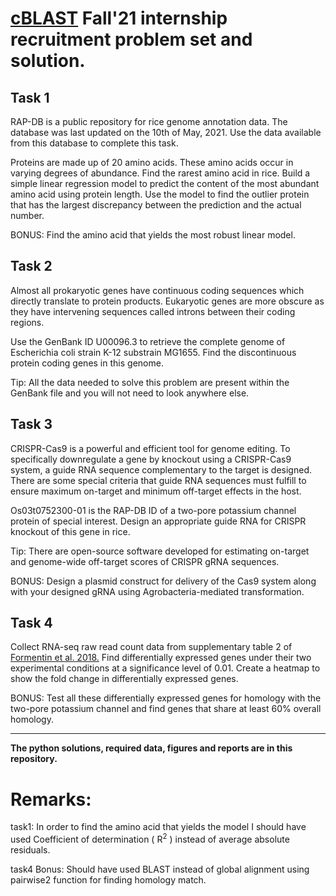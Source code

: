 # [cBLAST](https://bmb.du.ac.bd/cblast/) Fall'21 internship recruitment problem set and solution. 

## Task 1

RAP-DB is a public repository for rice genome annotation data. The database was last updated on the 10th of May, 2021. Use the data available from this database to complete this task.

Proteins are made up of 20 amino acids. These amino acids occur in varying degrees of abundance. Find the rarest amino acid in rice. Build a simple linear regression model to predict the content of the most abundant amino acid using protein length. Use the model to find the outlier protein that has the largest discrepancy between the prediction and the actual number.

BONUS: Find the amino acid that yields the most robust linear model.

## Task 2

Almost all prokaryotic genes have continuous coding sequences which directly translate to protein products. Eukaryotic genes are more obscure as they have intervening sequences called introns between their coding regions.  

Use the GenBank ID U00096.3 to retrieve the complete genome of Escherichia coli strain K-12 substrain MG1655. Find the discontinuous protein coding genes in this genome. 

Tip: All the data needed to solve this problem are present within the GenBank file and you will not need to look anywhere else.

## Task 3

CRISPR-Cas9 is a powerful and efficient tool for genome editing. To specifically downregulate a gene by knockout using a CRISPR-Cas9 system, a guide RNA sequence complementary to the target is designed. There are some special criteria that guide RNA sequences must fulfill to ensure maximum on-target and minimum off-target effects in the host.

Os03t0752300-01 is the RAP-DB ID of a two-pore potassium channel protein of special interest. Design an appropriate guide RNA for CRISPR knockout of this gene in rice.

Tip: There are open-source software developed for estimating on-target and genome-wide off-target scores of CRISPR gRNA sequences.

BONUS: Design a plasmid construct for delivery of the Cas9 system along with your designed gRNA using Agrobacteria-mediated transformation.

## Task 4 

Collect RNA-seq raw read count data from supplementary table 2 of [Formentin et al. 2018.](https://doi.org/10.3389/fpls.2018.00204) Find differentially expressed genes under their two experimental conditions at a significance level of 0.01. Create a heatmap to show the fold change in differentially expressed genes. 

BONUS: Test all these differentially expressed genes for homology with the two-pore potassium channel and find genes that share at least 60% overall homology.

---

**The python solutions, required data, figures and reports are in this repository.**


# Remarks: 
task1: In order to find the amino acid that yields the model I should have used Coefficient of determination ( R<sup>2</sup> ) instead of average absolute residuals. 

task4 Bonus: Should have used BLAST instead of global alignment using pairwise2 function for finding homology match.  